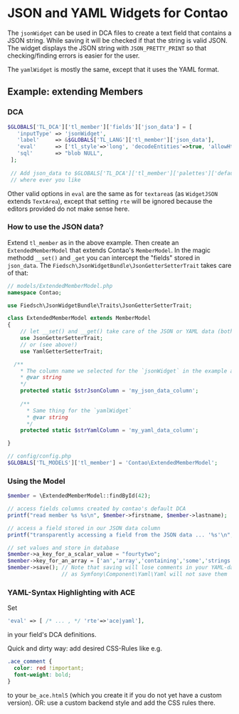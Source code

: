 # JSON and YAML Widgets for Contao

The `jsonWidget` can be used in DCA files to create a text field that contains a JSON string.
While saving it will be checked if that the string is valid JSON. 
The widget displays the JSON string with `JSON_PRETTY_PRINT` so that checking/finding errors 
is easier for the user.

The `yamlWidget` is mostly the same, except that it uses the YAML format.
  

## Example: extending Members

### DCA

```php
$GLOBALS['TL_DCA']['tl_member']['fields']['json_data'] = [
   'inputType' => 'jsonWidget',
   'label'     => &$GLOBALS['TL_LANG']['tl_member']['json_data'],
   'eval'      => ['tl_style'=>'long', 'decodeEntities'=>true, 'allowHtml'=>true ], 
   'sql'       => "blob NULL",
 ];
 
 // Add json_data to $GLOBALS['TL_DCA']['tl_member']['palettes']['default'] 
 // where ever you like
 ```
Other valid options in `eval` are the same as for `textarea`s (as `WidgetJSON` extends `TextArea`), 
except that setting `rte` will be ignored because the editors provided do not make sense here. 


### How to use the JSON data?

Extend `tl_member` as in the above example. Then create an `ExtendedMemberModel` that 
extends Contao's `MemberModel`. In the magic methodd `__set()` and `_get` you can intercept
the "fields" stored in `json_data`. The `Fiedsch\JsonWidgetBundle\JsonGetterSetterTrait` takes 
care of that:

```php
// models/ExtendedMemberModel.php
namespace Contao;

use Fiedsch\JsonWidgetBundle\Traits\JsonGetterSetterTrait;

class ExtendedMemberModel extends MemberModel
{
    // let __set() and __get() take care of the JSON or YAML data (both at the same time will not work!)
    use JsonGetterSetterTrait;
    // or (see above!)
    use YamlGetterSetterTrait;

  /**
    * The column name we selected for the `jsonWidget` in the example above
    * @var string
    */
    protected static $strJsonColumn = 'my_json_data_column';
    
    /**
      * Same thing for the `yamlWidget`
      * @var string
      */
    protected static $strYamlColumn = 'my_yaml_data_column';

}
```

```php
// config/config.php
$GLOBALS['TL_MODELS']['tl_member'] = 'Contao\ExtendedMemberModel';
```


### Using the Model

```php
$member = \ExtendedMemberModel::findById(42);

// access fields columns created by contao's default DCA
printf("read member %s %s\n", $member->firstname, $member->lastname);

// access a field stored in our JSON data column
printf("transparently accessing a field from the JSON data ... '%s'\n", $member->whatever);

// set values and store in database
$member->a_key_for_a_scalar_value = "fourtytwo";
$member->key_for_an_array = ['an','array','containing','some','strings'];
$member->save(); // Note that saving will lose comments in your YAML-data 
                 // as Symfony\Component\Yaml\Yaml will not save them 
```


### YAML-Syntax Highlighting with ACE

Set 
```php
'eval' => [ /* ... , */ 'rte'=>'ace|yaml'],
```
in your field's DCA definitions.

Quick and dirty way: add desired CSS-Rules like e.g. 
```css
.ace_comment {
  color: red !important;
  font-weight: bold;
}
```
to your `be_ace.html5` (which you create it if you do not yet have a custom version).
OR: use a custom backend style and add the CSS rules there.
